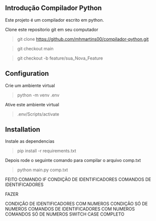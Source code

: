## Introdução Compilador Python

Este projeto é um compilador escrito em python.

Clone este repositorio git em seu computador

 > git clone https://github.com/mhmartins00/compilador-python.git

 > git checkout main

 > git checkout -b feature/sua_Nova_Feature

## Configuration

Crie um ambiente virtual
 > python -m venv .env

Ative este ambiente virtual
 > .env/Scripts/activate

## Installation

Instale as dependencias
 > pip install -r requirements.txt

Depois rode o seguinte comando para compilar o arquivo comp.txt
 > python main.py comp.txt 


FEITO
 COMANDO IF
 CONDIÇÃO DE IDENTIFICADORES
 COMANDOS DE IDENTIFICADORES

FAZER

CONDIÇÃO DE IDENTIFICADORES COM NUMEROS
CONDIÇÃO SÓ DE NUMEROS
COMANDOS DE IDENTIFICADORES COM NUMEROS
COMANDOS SÓ DE NUMEROS
SWITCH CASE COMPLETO
